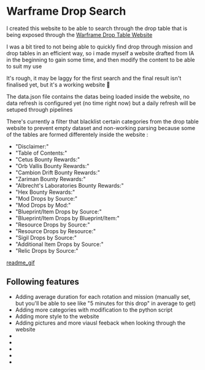 # Warframe Drop Search

I created this website to be able to search through the drop table that is being exposed through the [Warframe Drop Table Website](https://warframe-web-assets.nyc3.cdn.digitaloceanspaces.com/uploads/cms/hnfvc0o3jnfvc873njb03enrf56.html#phoridassassination)

I was a bit tired to not being able to quickly find drop through mission and drop tables in an efficient way, so i made myself a website drafted from IA in the beginning to gain some time, and then modify the content to be able to suit my use

It's rough, it may be laggy for the first search and the final result isn't finalised yet, but it's a working website 🙂

The data.json file contains the datas being loaded inside the website, no data refresh is configured yet (no time right now) but a daily refresh will be setuped through pipelines

There's currently a filter that blacklist certain categories from the drop table website to prevent empty dataset and non-working parsing because some of the tables are formed differentely inside the website :
- "Disclaimer:"
- "Table of Contents:"
- "Cetus Bounty Rewards:"
- "Orb Vallis Bounty Rewards:"
- "Cambion Drift Bounty Rewards:"
- "Zariman Bounty Rewards:"
- "Albrecht's Laboratories Bounty Rewards:"
- "Hex Bounty Rewards:"
- "Mod Drops by Source:"
- "Mod Drops by Mod:"
- "Blueprint/Item Drops by Source:"
- "Blueprint/Item Drops by Blueprint/Item:"
- "Resource Drops by Source:"
- "Resource Drops by Resource:"
- "Sigil Drops by Source:"
- "Additional Item Drops by Source:"
- "Relic Drops by Source:"

[readme_gif](readme_gif.gif)

## Following features
- Adding average duration for each rotation and mission (manually set, but you'll be able to see like "5 minutes for this drop" in average to get)
- Adding more categories with modification to the python script
- Adding more style to the website
- Adding pictures and more viausl feeback when looking through the website
- 
- 
- 
- 
- 
